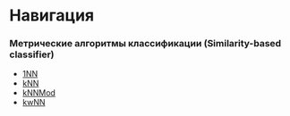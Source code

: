 # Навигация

### Метрические алгоритмы классификации (Similarity-based classifier)

- [1NN](https://github.com/Inc1ementia/ML1/tree/master/Similarity-based%20classifier/1NN)
- [kNN](https://github.com/Inc1ementia/ML1/tree/master/Similarity-based%20classifier/kNN)
- [kNNMod](https://github.com/Inc1ementia/ML1/tree/master/Similarity-based%20classifier/kNNMod)
- [kwNN](https://github.com/Inc1ementia/ML1/tree/master/Similarity-based%20classifier/kwNN)
